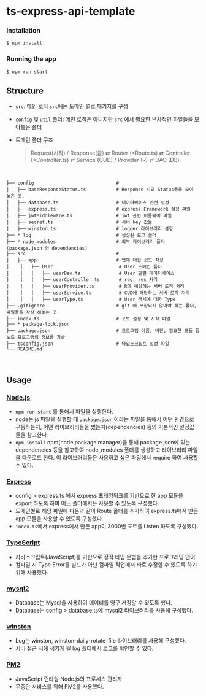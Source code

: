 # ts-express-api-template

### Installation

```bash
$ npm install
```

### Running the app

```bash
$ npm run start
```

## **Structure**

- `src`: 메인 로직 `src`에는 도메인 별로 패키지를 구성
- `config` 및 `util` 폴더: 메인 로직은 아니지만 `src` 에서 필요한 부차적인 파일들을 모아놓은 폴더
- 도메인 폴더 구조
    
    > Request(시작) / Response(끝) ⇄ Router (*Route.ts) ⇄ Controller (*Controller.ts) ⇄ Service (CUD) / Provider (R) ⇄ DAO (DB)
    > 

<br>

```
├── config                              # 
│   ├── baseResponseStatus.ts           # Response 시의 Status들을 모아 놓은 곳.
│   ├── database.ts                     # 데이터베이스 관련 설정
│   ├── express.ts                      # express Framework 설정 파일
│   ├── jwtMiddleware.ts                # jwt 관련 미들웨어 파일
│   ├── secret.ts                       # 서버 key 값들
│   ├── winston.ts                      # logger 라이브러리 설정
├── * log                               # 생성된 로그 폴더
├── * node_modules                      # 외부 라이브러리 폴더 (package.json 의 dependencies)
├── src                                 #
│   ├── app                             # 앱에 대한 코드 작성
│ 	 │   ├── User                        # User 도메인 폴더
│ 	 │   │   ├── userDao.ts              # User 관련 데이터베이스
│ 	 │   │   ├── userController.ts       # req, res 처리
│ 	 │   │   ├── userProvider.ts         # R에 해당하는 서버 로직 처리
│ 	 │   │   ├── userService.ts          # CUD에 해당하는 서버 로직 처리
│ 	 │   │   ├── userType.ts             # User 객체에 대한 Type  
├── .gitignore                          # git 에 포함되지 않아야 하는 폴더, 파일들을 작성 해놓는 곳
├── index.ts                            # 포트 설정 및 시작 파일                     		
├── * package-lock.json              	 
├── package.json                        # 프로그램 이름, 버전, 필요한 모듈 등 노드 프로그램의 정보를 기술
├── tsconfig.json                       # 타입스크립트 설정 파일
└── README.md
```


<br>

## **Usage**

### **[Node.js](https://nodejs.org/ko/)**

- `npm run start` 를 통해서 파일을 실행한다.
- node는 js 파일을 실행할 때 `package.json` 이라는 파일을 통해서 어떤 환경으로 구동하는지, 어떤 라이브러리들을 썼는지(dependencies) 등의 기본적인 설정값 들을 참고한다.
- `npm install` npm(node package manager)을 통해 package.json에 있는 dependencies 등을 참고하여 node_modules 폴더를 생성하고 라이브러리 파일을 다운로드 한다. 이 라이브러리들은 사용하고 싶은 파일에서 require 하여 사용할 수 있다.

### **[Express](https://expressjs.com/ko/)**
- config > express.ts 에서 express 프레임워크를 기반으로 한 app 모듈을 export 하도록 하여 어느 폴더에서든 사용할 수 있도록 구성했다.
- 도메인별로 해당 파일에 다음과 같이 Route 폴더를 추가하여 express.ts에서 만든 app 모듈을 사용할 수 있도록 구성했다.
- `index.ts`에서 express에서 만든 app이 3000번 포트를 Listen 하도록 구성했다.

### **[TypeScript](https://typescript-kr.github.io/)**
- 자바스크립트(JavaScript)를 기반으로 정적 타입 문법을 추가한 프로그래밍 언어
- 컴파일 시 Type Error를 빌드가 아닌 컴파일 작업에서 바로 수정할 수 있도록 하기 위해 사용했다.

### **[mysql2](https://www.npmjs.com/package/mysql2)**
- Database는 Mysql을 사용하여 데이터를 영구 저장할 수 있도록 했다. 
- Database는 config > database.ts에 mysql2 라이브러리를 사용해 구성했다. 

### **[winston](https://www.npmjs.com/package/winston)**
- Log는 winston, winston-daily-rotate-file 라이브러리를 사용해 구성했다. 
- 서버 접근 시에 생기게 될 log 폴더에서 로그를 확인할 수 있다.

### **[PM2](https://pm2.keymetrics.io/)**
- JavaScript 런타임 Node.js의 프로세스 관리자
- 무중단 서비스를 위해 PM2를 사용했다.
